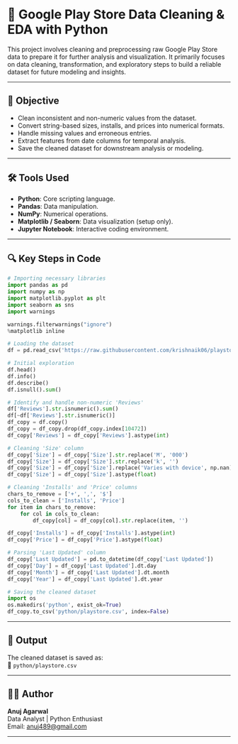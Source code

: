 
# 📱 Google Play Store Data Cleaning & EDA with Python

This project involves cleaning and preprocessing raw Google Play Store data to prepare it for further analysis and visualization. It primarily focuses on data cleaning, transformation, and exploratory steps to build a reliable dataset for future modeling and insights.

---

## 📌 Objective

- Clean inconsistent and non-numeric values from the dataset.
- Convert string-based sizes, installs, and prices into numerical formats.
- Handle missing values and erroneous entries.
- Extract features from date columns for temporal analysis.
- Save the cleaned dataset for downstream analysis or modeling.

---

## 🛠️ Tools Used

- **Python**: Core scripting language.
- **Pandas**: Data manipulation.
- **NumPy**: Numerical operations.
- **Matplotlib / Seaborn**: Data visualization (setup only).
- **Jupyter Notebook**: Interactive coding environment.

---

## 🔍 Key Steps in Code

```python
# Importing necessary libraries
import pandas as pd
import numpy as np
import matplotlib.pyplot as plt
import seaborn as sns
import warnings

warnings.filterwarnings("ignore")
%matplotlib inline

# Loading the dataset
df = pd.read_csv('https://raw.githubusercontent.com/krishnaik06/playstore-Dataset/main/googleplaystore.csv')

# Initial exploration
df.head()
df.info()
df.describe()
df.isnull().sum()

# Identify and handle non-numeric 'Reviews'
df['Reviews'].str.isnumeric().sum()
df[~df['Reviews'].str.isnumeric()]
df_copy = df.copy()
df_copy = df_copy.drop(df_copy.index[10472])
df_copy['Reviews'] = df_copy['Reviews'].astype(int)

# Cleaning 'Size' column
df_copy['Size'] = df_copy['Size'].str.replace('M', '000')
df_copy['Size'] = df_copy['Size'].str.replace('k', '')
df_copy['Size'] = df_copy['Size'].replace('Varies with device', np.nan)
df_copy['Size'] = df_copy['Size'].astype(float)

# Cleaning 'Installs' and 'Price' columns
chars_to_remove = ['+', ',', '$']
cols_to_clean = ['Installs', 'Price']
for item in chars_to_remove:
    for col in cols_to_clean:
        df_copy[col] = df_copy[col].str.replace(item, '')

df_copy['Installs'] = df_copy['Installs'].astype(int)
df_copy['Price'] = df_copy['Price'].astype(float)

# Parsing 'Last Updated' column
df_copy['Last Updated'] = pd.to_datetime(df_copy['Last Updated'])
df_copy['Day'] = df_copy['Last Updated'].dt.day
df_copy['Month'] = df_copy['Last Updated'].dt.month
df_copy['Year'] = df_copy['Last Updated'].dt.year

# Saving the cleaned dataset
import os
os.makedirs('python', exist_ok=True)
df_copy.to_csv('python/playstore.csv', index=False)
```

---

## 💾 Output

The cleaned dataset is saved as:  
📁 `python/playstore.csv`

---

## 👨‍💻 Author

**Anuj Agarwal**  
Data Analyst | Python Enthusiast  
Email: anuj489@gmail.com


---

